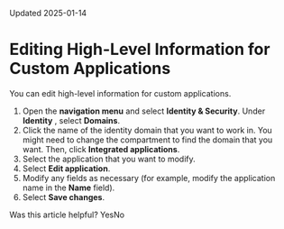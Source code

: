 Updated 2025-01-14
# Editing High-Level Information for Custom Applications
You can edit high-level information for custom applications.
  1. Open the **navigation menu** and select **Identity & Security**. Under **Identity** , select **Domains**. 
  2. Click the name of the identity domain that you want to work in. You might need to change the compartment to find the domain that you want. Then, click **Integrated applications**. 
  3. Select the application that you want to modify.
  4. Select **Edit application**.
  5. Modify any fields as necessary (for example, modify the application name in the **Name** field).
  6. Select **Save changes**.


Was this article helpful?
YesNo

